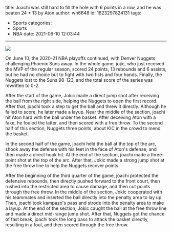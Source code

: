 title: Joachi was still hard to fill the hole with 6 points in a row, and he was beaten 24 + 13 by Aton
author: wh6648
id: 1623297824131
tags: 
- Sports
categories: 
- Sports
- NBA
date: 2021-06-10 12:03:44
---
![](https://p6.itc.cn/q_70/images01/20210610/e6c6ad84d7954be48d743bf73cafa87e.jpeg)


On June 10, the 2020-21 NBA playoffs continued, with Denver Nuggets challenging Phoenix Suns away. In the whole game, jojic, who just received the MVP of the regular season, scored 24 points, 13 rebounds and 6 assists, but he had no choice but to fight with two fists and four hands. Finally, the Nuggets lost to the Suns 98-123, and the total score of the series was rewritten to 0-2.

After the start of the game, Jokic made a direct jump shot after receiving the ball from the right side, helping the Nuggets to open the first record. After that, joachi took a step to get the ball and threw it directly. Although he failed to score, he later made a layup. Near the middle of the section, joachi hit Aton hard with the ball under the basket. After deceiving Aton with a fake, he fouled the latter, and then scored with a free throw. To the second half of this section, Nuggets three points, about KIC in the crowd to mend the basket.

In the second half of the game, joachi held the ball at the top of the arc, shook away the defense with his feet in the face of Aton's defense, and then made a direct hook hit. At the end of the section, joachi made a three-point shot at the top of the arc. After that, Jokic made a strong jump shot at the free throw line to help the Nuggets recover points.

After the beginning of the third quarter of the game, joachi protected the defensive rebounds, then directly pushed forward to the front court, then rushed into the restricted area to cause damage, and then cut points through the free throw. In the middle of the section, Jokic cooperated with his teammates and inserted the ball directly into the penalty area to lay up. Then, joachi took kampazo's pass and strode into the penalty area to make a layup. At the end of the section, Jokic caught the ball at the free throw line and made a direct mid-range jump shot. After that, Nuggets got the chance of fast break, joachi took the long pass to attack the basket directly, resulting in a foul, and then scored through the free throw.


